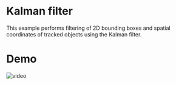 # Kalman filter
This example performs filtering of 2D bounding boxes and spatial coordinates of tracked objects using the Kalman filter.

# Demo

![video](https://user-images.githubusercontent.com/69462196/197813200-236e950e-3dda-403f-b5cd-8d11f0e86124.gif)
